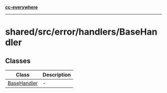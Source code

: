 [**cc-everywhere**](../../../../../index.md)

***

# shared/src/error/handlers/BaseHandler

## Classes

| Class | Description |
| ------ | ------ |
| [BaseHandler](classes/base-handler.md) | - |
